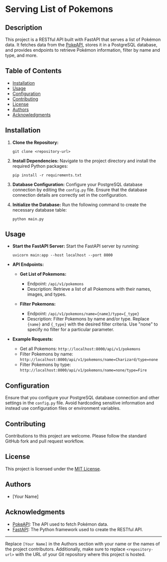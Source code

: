 # Serving List of Pokemons

## Description

This project is a RESTful API built with FastAPI that serves a list of Pokémon data. It fetches data from the [PokeAPI](https://pokeapi.co/), stores it in a PostgreSQL database, and provides endpoints to retrieve Pokémon information, filter by name and type, and more.

## Table of Contents

- [Installation](#installation)
- [Usage](#usage)
- [Configuration](#configuration)
- [Contributing](#contributing)
- [License](#license)
- [Authors](#authors)
- [Acknowledgments](#acknowledgments)

## Installation

1. **Clone the Repository:**
   ```shell
   git clone <repository-url>
   ```

2. **Install Dependencies:**
   Navigate to the project directory and install the required Python packages:

   ```shell
   pip install -r requirements.txt
   ```

3. **Database Configuration:**
   Configure your PostgreSQL database connection by editing the `config.py` file. Ensure that the database connection details are correctly set in the configuration.

4. **Initialize the Database:**
   Run the following command to create the necessary database table:

   ```shell
   python main.py
   ```

## Usage

- **Start the FastAPI Server:**
  Start the FastAPI server by running:

  ```shell
  uvicorn main:app --host localhost --port 8000
  ```

- **API Endpoints:**

  - **Get List of Pokemons:**
    - Endpoint: `/api/v1/pokemons`
    - Description: Retrieve a list of all Pokemons with their names, images, and types.

  - **Filter Pokemons:**
    - Endpoint: `/api/v1/pokemons/name={name}/type={_type}`
    - Description: Filter Pokemons by name and/or type. Replace `{name}` and `{_type}` with the desired filter criteria. Use "none" to specify no filter for a particular parameter.

- **Example Requests:**
  - Get all Pokemons: `http://localhost:8000/api/v1/pokemons`
  - Filter Pokemons by name: `http://localhost:8000/api/v1/pokemons/name=Charizard/type=none`
  - Filter Pokemons by type: `http://localhost:8000/api/v1/pokemons/name=none/type=Fire`

## Configuration

Ensure that you configure your PostgreSQL database connection and other settings in the `config.py` file. Avoid hardcoding sensitive information and instead use configuration files or environment variables.

## Contributing

Contributions to this project are welcome. Please follow the standard GitHub fork and pull request workflow.

## License

This project is licensed under the [MIT License](LICENSE).

## Authors

- [Your Name]

## Acknowledgments

- [PokeAPI](https://pokeapi.co/): The API used to fetch Pokémon data.
- [FastAPI](https://fastapi.tiangolo.com/): The Python framework used to create the RESTful API.

---

Replace `[Your Name]` in the Authors section with your name or the names of the project contributors. Additionally, make sure to replace `<repository-url>` with the URL of your Git repository where this project is hosted.